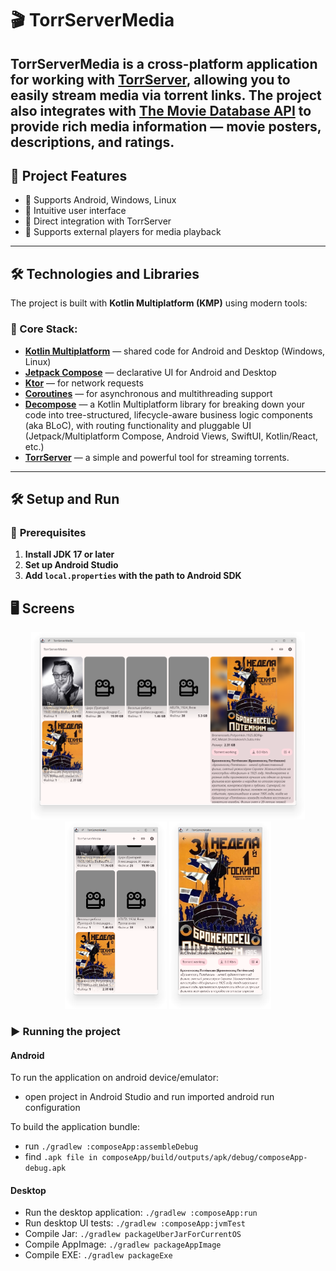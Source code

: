 # 🎬 TorrServerMedia

**TorrServerMedia** is a cross-platform application for working with [TorrServer](https://github.com/YouROK/TorrServer), allowing you to easily stream media via torrent links.
The project also integrates with [The Movie Database API](https://www.themoviedb.org/) to provide rich media information — movie posters, descriptions, and ratings.
---

## 🚀 **Project Features**

- 📌 Supports Android, Windows, Linux
- 📌 Intuitive user interface
- 📌 Direct integration with TorrServer
- 📌 Supports external players for media playback

---

## 🛠 **Technologies and Libraries**

The project is built with **Kotlin Multiplatform (KMP)** using modern tools:

### 🎯 Core Stack:

- [**Kotlin Multiplatform**](https://github.com/JetBrains/kotlin) — shared code for Android and Desktop (Windows, Linux)
- [**Jetpack Compose**](https://github.com/JetBrains/compose-multiplatform) — declarative UI for Android and Desktop
- [**Ktor**](https://github.com/ktorio/ktor) — for network requests
- [**Coroutines**](https://github.com/Kotlin/kotlinx.coroutines) — for asynchronous and multithreading support
- [**Decompose**](https://github.com/arkivanov/Decompose) — a Kotlin Multiplatform library for breaking down your code into tree-structured, lifecycle-aware business logic components (aka BLoC), with routing functionality and pluggable UI (Jetpack/Multiplatform Compose, Android Views, SwiftUI, Kotlin/React, etc.)
- [**TorrServer**](https://github.com/YouROK/TorrServer) — a simple and powerful tool for streaming torrents.

---

## 🛠️ **Setup and Run**

### 🔧 **Prerequisites**

1. **Install JDK 17 or later**
2. **Set up Android Studio**
3. **Add `local.properties` with the path to Android SDK**

## 🖥️ Screens
<div align="center">
    <img src="screens/main_2pane.png" alt="2 pane mode" height="300">
    <img src="screens/main.png" alt="Main screen" height="300">
    <img src="screens/details.png" alt="Details" height="300">
</div>

### ▶️ **Running the project**

#### **Android**
To run the application on android device/emulator:
- open project in Android Studio and run imported android run configuration

To build the application bundle:
- run `./gradlew :composeApp:assembleDebug`
- find `.apk file in composeApp/build/outputs/apk/debug/composeApp-debug.apk`

#### **Desktop**
- Run the desktop application: `./gradlew :composeApp:run`
- Run desktop UI tests: `./gradlew :composeApp:jvmTest`
- Compile Jar: `./gradlew packageUberJarForCurrentOS`
- Compile AppImage: `./gradlew packageAppImage`
- Compile EXE: `./gradlew packageExe`
